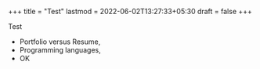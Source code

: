 +++
title = "Test"
lastmod = 2022-06-02T13:27:33+05:30
draft = false
+++

Test

-   Portfolio versus Resume,
-   Programming languages,
-   OK
